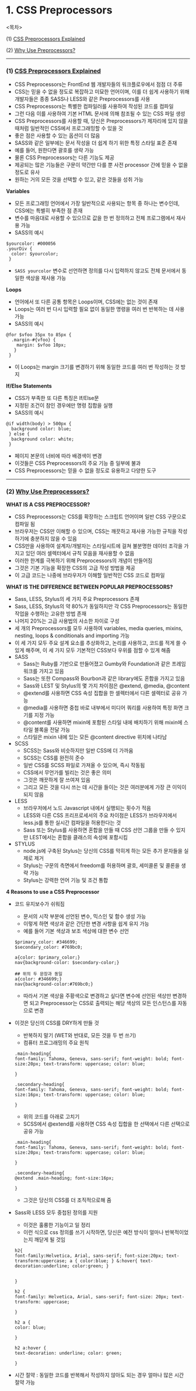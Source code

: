 # 1. CSS Preprocessors

<목차>

(1) [CSS Preprocessors Explained](#1-a-look-at-some-css-methodologieshttpswwwwebfxcomblogweb-designcss-methodologies)

(2) [Why Use Preprocessors?](#2-html-full-course---build-a-website-tutorialhttpswwwyoutubecomwatchvpqn-pnxpavg)

---

### (1) [CSS Preprocessors Explained](https://www.freecodecamp.org/news/css-preprocessors/#:~:text=CSS%20Preprocessors%20compile%20the%20code,preprocessor%20were%20not%20in%20place.)

- CSS Preprocessors는 FrontEnd 웹 개발자들의 워크플로우에서 점점 더 주류
- CSS는 믿을 수 없을 정도로 복잡하고 미묘한 언어이며, 이를 더 쉽게 사용하기 위해 개발자들은 종종 SASS나 LESS와 같은 Preprocessors를 사용
- CSS Preprocessors는 특별한 컴파일러를 사용하여 작성된 코드를 컴파일
- 그런 다음 이를 사용하여 기본 HTML 문서에 의해 참조될 수 있는 CSS 파일 생성
- CSS Preprocessors를 사용할 때, 당신은 Preprocessors가 제자리에 있지 않을 때처럼 일반적인 CSS에서 프로그래밍할 수 있을 것
- 좋은 점은 사용할 수 있는 옵션이 더 많음
- SASS와 같은 일부에는 문서 작성을 더 쉽게 하기 위한 특정 스타일 표준 존재
- 예를 들어, 원한다면 괄호를 생략 가능
- 물론 CSS Preprocessors는 다른 기능도 제공
- 제공되는 많은 기능들은 구문이 약간만 다를 뿐 사전 processor 간에 믿을 수 없을 정도로 유사
- 원하는 거의 모든 것을 선택할 수 있고, 같은 것들을 성취 가능

**Variables**

- 모든 프로그래밍 언어에서 가장 일반적으로 사용되는 항목 중 하나는 변수인데, CSS에는 특별히 부족한 점 존재
- 변수를 마음대로 사용할 수 있으므로 값을 한 번 정의하고 전체 프로그램에서 재사용 가능
- SASS의 예시

```
$yourcolor: #000056
.yourDiv {
  color: $yourcolor;
 }
```

- `SASS yourcolor` 변수로 선언하면 정의를 다시 입력하지 않고도 전체 문서에서 동일한 색상을 재사용 가능

**Loops**

- 언어에서 또 다른 공통 항목은 Loops이며, CSS에는 없는 것이 존재
- Loops는 여러 번 다시 입력할 필요 없이 동일한 명령을 여러 번 반복하는 데 사용 가능
- SASS의 예시

```
@for $vfoo 35px to 85px {
  .margin-#{vfoo} {
    margin: $vfoo 10px;
   }
 }
```

- 이 Loops는 margin 크기를 변경하기 위해 동일한 코드를 여러 번 작성하는 것 방지

**If/Else Statements**

- CSS가 부족한 또 다른 특징은 If/Else문
- 지정된 조건이 참인 경우에만 명령 집합을 실행
- SASS의 예시

```
@if width(body) > 500px {
  background color: blue;
 } else {
  background color: white;
 }
```

- 페이지 본문의 너비에 따라 배경색이 변경
- 이것들은 CSS Preprocessors의 주요 기능 중 일부에 불과
- CSS Preprocessors는 믿을 수 없을 정도로 유용하고 다양한 도구

---

### (2) [Why Use Preprocessors?](https://sherocommerce.com/what-is-a-css-preprocessors-why-use-them/)

**WHAT IS A CSS PREPROCESSOR?**

- CSS Preprocessors는 CSS를 확장하는 스크립트 언어이며 일반 CSS 구문으로 컴파일 됨
- 브라우저는 CSS만 이해할 수 있으며, CSS는 깨끗하고 재사용 가능한 규칙을 작성하기에 충분하지 않을 수 있음
- CSS만을 사용하여 설계자/개발자는 스타일시트에 걸쳐 불분명한 데이터 조각을 가지고 있던 여러 셀렉터에서 규칙 모음을 재사용할 수 없음
- 이러한 한계를 극복하기 위해 Preprocessors의 개념이 만들어짐
- 그것은 기본 기능을 확장한 CSS의 고급 작성 방법을 제공
- 이 고급 코드는 나중에 브라우저가 이해할 일반적인 CSS 코드로 컴파일

**WHAT IS THE DIFFERENCE BETWEEN POPULAR PREPROCESSORS?**

- Sass, LESS, Stylus의 세 가지 주요 Preprocessors 존재
- Sass, LESS, Stylus의 약 80%가 동일하지만 각 CSS Preprocessors는 동일한 작업을 수행하는 고유한 방법 존재
- 나머지 20%는 고급 사용법의 사소한 차이로 구성
- 세 개의 Preprocessors를 모두 사용하여 variables, media queries, mixins, nesting, loops & conditionals and importing 가능
- 이 세 가지 모두 주요 설계 요소를 추상화하고, 논리를 사용하고, 코드를 적게 쓸 수 있게 해주며, 이 세 가지 모두 기본적인 CSS보다 우위를 점할 수 있게 해줌
- SASS
  - Sass는 Ruby를 기반으로 만들어졌고 Gumby와 Foundation과 같은 프레임워크를 가지고 있음
  - Sass는 또한 Compass와 Bourbon과 같은 library에도 혼합을 가지고 있음
  - Sass와 LEST 및 Stylus의 몇 가지 차이점은 @extend, @media, @content
  - @extend를 사용하면 CSS 속성 집합을 한 셀렉터에서 다른 셀렉터로 공유 가능
  - @media를 사용하면 중첩 바로 내부에서 미디어 쿼리를 사용하여 특정 화면 크기를 지정 가능
  - @content를 사용하면 mixin에 포함된 스타일 내에 배치하기 위해 mixin에 스타일 블록을 전달 가능
  - 스타일은 mixin 내에 있는 모든 @content directive 위치에 나타남
- SCSS
  - SCSS는 Sass와 비슷하지만 일반 CSS에 더 가까움
  - SCSS는 CSS를 완전히 준수
  - 일반 CSS를 SCSS 파일로 가져올 수 있으며, 즉시 작동됨
  - CSS에서 무언가를 빌리는 것은 좋은 의미
  - 그것은 깨끗하게 잘 쓰여져 있음
  - 그리고 모든 것을 다시 쓰는 데 시간을 들이는 것은 여러분에게 가장 큰 이익이 되지 않음
- LESS
  - 브라우저에서 노드 Javascript 내에서 실행되는 횟수가 적음
  - LESS와 다른 CSS 프리프로세서의 주요 차이점은 LESS가 브라우저에서 less.js를 통한 실시간 컴파일을 허용한다는 것
  - Sass 또는 Stylus를 사용하면 혼합을 만들 때 CSS 선언 그룹을 만들 수 있지만 LEST에서는 혼합을 클래스의 속성에 포함시킴
- STYLUS
  - node.js에 구축된 Stylus는 당신의 CSS를 막히게 하는 모든 추가 문자들을 실제로 제거
  - Stylus는 구문의 측면에서 freedom를 허용하며 괄호, 세미콜론 및 콜론을 생략 가능
  - Stylus는 강력한 언어 기능 및 조건 통합

**4 Reasons to use a CSS Preprocessor**

- 코드 유지보수가 쉬워짐

  - 문서의 시작 부분에 선언된 변수, 믹스인 및 함수 생성 가능
  - 이렇게 하면 색상과 같은 간단한 변경 사항을 쉽게 유지 가능
  - 예를 들어 기본 색상과 보조 색상에 대한 변수 선언

  ```
  $primary_color: #346699;
  $secondary_color: #769bc0;

  a{color: $primary_color;}
  nav{background-color: $secondary-color;}

  ## 위의 두 문장과 동일
  a{color: #346699;}
  nav{background-color:#769bc0;}
  ```

  - 따라서 기본 색상을 주황색으로 변경하고 싶다면 변수에 선언된 색상만 변경하면 되고 Preprocessor는 CSS로 출력되는 해당 색상의 모든 인스턴스를 자동으로 변경

- 이것은 당신의 CSS를 DRY하게 만들 것

  - 반복하지 말기 (WET와 반대로, 모든 것을 두 번 쓰기)
  - 컴퓨터 프로그래밍의 주요 원칙

  ```
  .main-heading{
  font-family: Tahoma, Geneva, sans-serif; font-weight: bold; font-size:20px; text-transform: uppercase; color: blue;

  }

  .secondary-heading{
  font-family: Tahoma, Geneva, sans-serif; font-weight: bold; font-size:16px; text-transform: uppercase; color: blue;

  }
  ```

  - 위의 코드를 아래로 고치기
  - SCSS에서 @extend를 사용하면 CSS 속성 집합을 한 선택에서 다른 선택으로 공유 가능

  ```
  .main-heading{
  font-family: Tahoma, Geneva, sans-serif; font-weight: bold; font-size:20px; text-transform: uppercase; color: blue;

  }

  .secondary-heading{
  @extend .main-heading; font-size:16px;

  }
  ```

  - 그것은 당신의 CSS를 더 조직적으로해 줌

- Sass와 LESS 모두 중첩된 정의를 지원

  - 이것은 훌륭한 기능이고 일 정리
  - 이런 식으로 css 정의를 쓰기 시작하면, 당신은 예전 방식이 얼마나 반복적이었는지 깨닫게 될 것임

  ```
  h2{
  font-family:Helvetica, Arial, sans-serif; font-size:20px; text-transform:uppercase; a { color:blue; } &:hover{ text-decoration:underline; color:green; }


  }
  ```

  ```
  h2 {
  font-family: Helvetica, Arial, sans-serif; font-size: 20px; text-transform: uppercase;

  }

  h2 a {
  color: blue;

  }

  h2 a:hover {
  text-decoration: underline; color: green;

  }
  ```

- 시간 절약 : 동일한 코드를 반복해서 작성하지 않아도 되는 경우 얼마나 많은 시간 절약 가능
